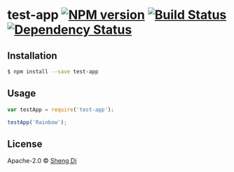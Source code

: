 # test-app [![NPM version][npm-image]][npm-url] [![Build Status][travis-image]][travis-url] [![Dependency Status][daviddm-image]][daviddm-url]
> 

## Installation

```sh
$ npm install --save test-app
```

## Usage

```js
var testApp = require('test-app');

testApp('Rainbow');
```
## License

Apache-2.0 © [Sheng Di]()


[npm-image]: https://badge.fury.io/js/test-app.svg
[npm-url]: https://npmjs.org/package/test-app
[travis-image]: https://travis-ci.org/didi0613/test-app.svg?branch=master
[travis-url]: https://travis-ci.org/didi0613/test-app
[daviddm-image]: https://david-dm.org/didi0613/test-app.svg?theme=shields.io
[daviddm-url]: https://david-dm.org/didi0613/test-app
